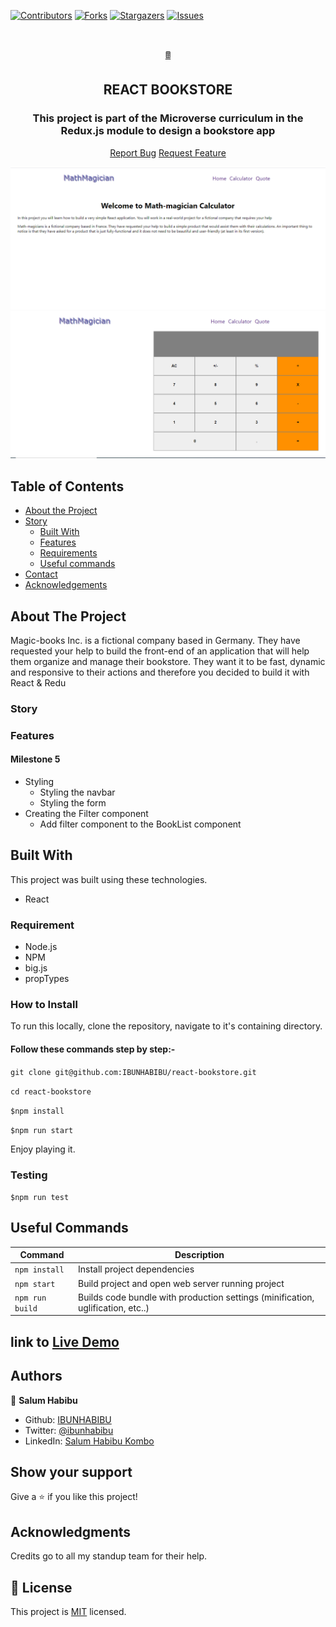 [![Contributors][contributors-shield]][contributors-url]
[![Forks][forks-shield]][forks-url]
[![Stargazers][stars-shield]][stars-url]
[![Issues][issues-shield]][issues-url]

<br />

<p align="center">
  <a href="git@github.com:IBUNHABIBU/react-bookstore.git">
    <p align="center">🖩 </p>
  </a>

  <h2 align="center"> REACT BOOKSTORE</h2>
  <h3 align="center"> This project is part of the Microverse curriculum in the Redux.js module to design a bookstore app</h3>

  <p align="center">
    <a href="https://github.com/IBUNHABIBU/react-bookstore/issues">Report Bug</a>
    <a href="https://github.com/IBUNHABIBU/react-bookstore/issues">Request Feature</a>
  </p>
</p>

![screenshot](https://github.com/IBUNHABIBU/react-calculator/blob/testing/public/home.PNG)
![screenshot](https://github.com/IBUNHABIBU/react-calculator/blob/testing/public/calculator.PNG)
## Table of Contents

* [About the Project](#about-the-project)
* [Story](#story)
  * [Built With](#built-with)
  * [Features](#features)
  * [Requirements](#requirements)
  * [Useful commands](#useful-commands)
* [Contact](#Authors)
* [Acknowledgements](#Acknowledgements)

<!-- ABOUT THE PROJECT -->
## About The Project
Magic-books Inc. is a fictional company based in Germany. They have requested your help to build the front-end of an application that will help them organize and manage their bookstore. They want it to be fast, dynamic and responsive to their actions and therefore you decided to build it with React & Redu

### Story

### Features

#### Milestone 5
- Styling 
  - Styling the navbar
  - Styling the form
- Creating the Filter component
  - Add filter component to the BookList component
    
<!-- BUILD WITH -->
## Built With

This project was built using these technologies.
* React


### Requirement

- Node.js
- NPM
- big.js
- propTypes

### How to Install 

To run this locally, clone the repository, navigate to it's containing directory.

#### Follow these commands step by step:-

`
git clone git@github.com:IBUNHABIBU/react-bookstore.git
`

`
cd react-bookstore
`

 `$npm install `
 
 
 `$npm run start`
 
Enjoy playing it.

### Testing

 `$npm run test `


## Useful Commands

| Command | Description |
|---------|-------------|
| `npm install` | Install project dependencies |
| `npm start` | Build project and open web server running project |
| `npm run build` | Builds code bundle with production settings (minification, uglification, etc..) |

<!-- ### How to play -->

<!-- CONTACT -->


## link to  [Live Demo ](https://slm-react-redux-bookstore.herokuapp.com/)

## Authors

👤 **Salum Habibu** 
    
* Github: [IBUNHABIBU](https://github.com/IBUNHABIBU)
* Twitter: [@ibunhabibu](https://twitter.com/Ibunhabibu)
* LinkedIn: [Salum Habibu Kombo](https://www.linkedin.com/in/salum-habibu/)

## Show your support

Give a :star: if you like this project!


## Acknowledgments
Credits go to  <!--Mr Christian Ceamatu who helped me when I'm stuck. -->
all my standup team for their help.

<!-- MARKDOWN LINKS & IMAGES -->
<!-- https://www.markdownguide.org/basic-syntax/#reference-style-links -->
[contributors-shield]: https://img.shields.io/github/contributors/IBUNHABIBU/react-bookstore.svg?style=flat-square
[contributors-url]: https://github.com/IBUNHABIBU/react-bookstore/graphs/contributors
[forks-shield]: https://img.shields.io/github/forks/IBUNHABIBU/react-bookstore.svg?style=flat-square
[forks-url]: https://github.com/IBUNHABIBU/react-bookstore/network/members
[stars-shield]: https://img.shields.io/github/stars/IBUNHABIBU/react-bookstore.svg?style=flat-square
[stars-url]: https://github.com/IBUNHABIBU/react-bookstore/stargazers
[issues-shield]: https://img.shields.io/github/issues/IBUNHABIBU/react-bookstore.svg?style=flat-square
[issues-url]: https://github.com/IBUNHABIBU/react-bookstore/issues

## 📝 License

This project is [MIT](https://opensource.org/licenses/MIT) licensed.
